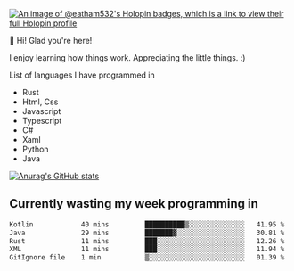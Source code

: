 [![An image of @eatham532's Holopin badges, which is a link to view their full Holopin profile](https://holopin.me/eatham532)](https://holopin.io/@eatham532)


👋 Hi! Glad you're here!

I enjoy learning how things work. Appreciating the little things. :)


List of languages I have programmed in
- Rust
- Html, Css
- Javascript
- Typescript
- C#
- Xaml
- Python
- Java

[![Anurag's GitHub stats](https://github-readme-stats.vercel.app/api?username=Eatham532&theme=dark)](https://github.com/anuraghazra/github-readme-stats)


## Currently wasting my week programming in
<!--START_SECTION:waka-->

```txt
Kotlin            40 mins         ██████████▒░░░░░░░░░░░░░░   41.95 %
Java              29 mins         ███████▓░░░░░░░░░░░░░░░░░   30.81 %
Rust              11 mins         ███░░░░░░░░░░░░░░░░░░░░░░   12.26 %
XML               11 mins         ███░░░░░░░░░░░░░░░░░░░░░░   11.94 %
GitIgnore file    1 min           ▒░░░░░░░░░░░░░░░░░░░░░░░░   01.39 %
```

<!--END_SECTION:waka-->
